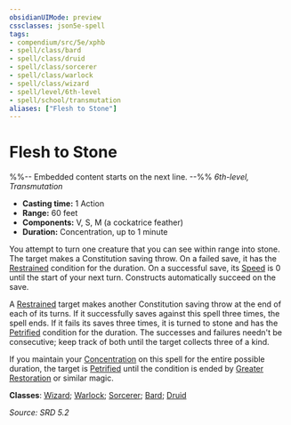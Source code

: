 ```yaml
---
obsidianUIMode: preview
cssclasses: json5e-spell
tags:
- compendium/src/5e/xphb
- spell/class/bard
- spell/class/druid
- spell/class/sorcerer
- spell/class/warlock
- spell/class/wizard
- spell/level/6th-level
- spell/school/transmutation
aliases: ["Flesh to Stone"]
---
```

# Flesh to Stone
%%-- Embedded content starts on the next line. --%%
*6th-level, Transmutation*  

- **Casting time:** 1 Action
- **Range:** 60 feet
- **Components:** V, S, M (a cockatrice feather)
- **Duration:** Concentration, up to 1 minute

You attempt to turn one creature that you can see within range into stone. The target makes a Constitution saving throw. On a failed save, it has the [Restrained](rules/conditions.md#Restrained) condition for the duration. On a successful save, its [Speed](rules/variant-rules/speed-xphb.md) is 0 until the start of your next turn. Constructs automatically succeed on the save.

A [Restrained](rules/conditions.md#Restrained) target makes another Constitution saving throw at the end of each of its turns. If it successfully saves against this spell three times, the spell ends. If it fails its saves three times, it is turned to stone and has the [Petrified](rules/conditions.md#Petrified) condition for the duration. The successes and failures needn't be consecutive; keep track of both until the target collects three of a kind.

If you maintain your [Concentration](rules/conditions.md#Concentration) on this spell for the entire possible duration, the target is [Petrified](rules/conditions.md#Petrified) until the condition is ended by [Greater Restoration](compendium/spells/greater-restoration-xphb.md) or similar magic.

**Classes**: [Wizard](compendium/lists/list-spells-classes-wizard.md); [Warlock](compendium/lists/list-spells-classes-warlock.md); [Sorcerer](compendium/lists/list-spells-classes-sorcerer.md); [Bard](compendium/lists/list-spells-classes-bard.md); [Druid](compendium/lists/list-spells-classes-druid.md)

*Source: SRD 5.2*